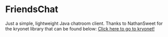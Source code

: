 # FriendsChat
Just a simple, lightweight Java chatroom client.
Thanks to NathanSweet for the kryonet library that can be found below:
<a href="https://github.com/EsotericSoftware/kryonet">Click here to go to kryonet!</a>
